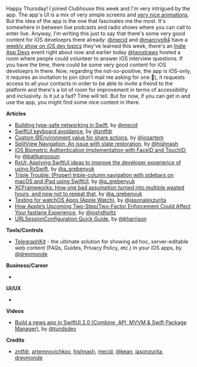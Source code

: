 Happy Thursday! I joined Clubhouse this week and I'm very intrigued by the app. The app's UI is a mix of very simple screens and [very nice animations](https://twitter.com/marius_const/status/1362122333817831426). But the idea of the app is the one that fascinates me the most. It's somewhere in between live podcasts and radio shows where you can call to enter live. Anyway, I'm writing this just to say that there's some very good content for iOS develoeprs there already: [@mecid](https://twitter.com/mecid) and [@marciyo94](https://twitter.com/marciyo94) have a [weekly show on iOS dev topics](https://www.joinclubhouse.com/event/xeLNV8QG) they've learned this week, there's an [Indie App Devs](https://www.joinclubhouse.com/event/mWNL6RN8) event right about now and earlier today [@twostraws](https://twitter.com/twostraws) hosted a room where people could volunteer to answer iOS interview questions. If you have the time, there could be some very good content for iOS develoeprs in there. Now, regarding the not-so-positive, the app is iOS-only, it requires an invitation to join (don't mail me asking for one 🙈), it requests access to all your contacts in order to be able to invite a freind to the platform and there's a lot of room for improvement in terms of accessibility and inclusivity. Is it jut a fad? Time will tell. But for now, if you can get in and use the app, you might find some nice content in there.

**Articles**

* [Building type-safe networking in Swift](https://swiftwithmajid.com/2021/02/10/building-type-safe-networking-in-swift/), by [@mecid](https://twitter.com/mecid)
* [SwiftUI keyboard avoidance](https://www.fivestars.blog/swiftui/swiftui-keyboard.html), by [@zntfdr](https://twitter.com/zntfdr)
* [Custom @Environment value for share actions](https://blog.artemnovichkov.com/custom-environment-value-for-share-actions), by [@iosartem](https://twitter.com/iosartem)
* [SplitView Navigation: An issue with state restoration](https://lostmoa.com/blog/SummoningSplitViewSidebar/), by [@hishnash](https://twitter.com/hishnash)
* [iOS Biometric Authentication Implementation with FaceID and TouchID](https://batikansosun.medium.com/ios-biometric-authentication-implementation-with-faceid-and-touchid-4155c804fea4), by [@batikansosun](https://twitter.com/batikansosun)
* [RxUI: Applying SwiftUI ideas to improve the developer experience of using RxSwift](https://kean.blog/post/rxui), by [@a_grebenyuk](https://twitter.com/a_grebenyuk)
* [Triple Trouble: (Proper) triple-column navigation with sidebars on macOS and iPad using SwiftUI](https://kean.blog/post/triple-trouble), by [@a_grebenyuk](https://twitter.com/a_grebenyuk)
* [XCFrameworks: How one bad assumption turned into multiple wasted hours, and now not to repeat that](https://kean.blog/post/xcframeworks-caveats), by [@a_grebenyuk](https://twitter.com/a_grebenyuk)
* [Testing for watchOS Apps (Apple Watch)](https://jasonzurita.com/automated-testing-for-watchos-apps/), by [@jasonalexzurita](https://twitter.com/jasonalexzurita)
* [How Apple’s Upcoming Two-Step/Two-Factor Enforcement Could Affect Your fastlane Experience](https://www.joshholtz.com/blog/2021/02/17/apples-2fa-with-fastlane.html), by [@joshdholtz](https://twitter.com/joshdholtz)
* [URLSessionConfiguration Quick Guide](https://useyourloaf.com/blog/urlsessionconfiguration-quick-guide/), by [@kharrison](https://twitter.com/kharrison)

**Tools/Controls**

* [TelegraphKit](https://github.com/nicephoton/TelegraphKit) - the ultimate solution for showing ad hoc, server-editable web content (FAQs, Guides, Privacy Policy, etc.) in your iOS apps, by [@dreymonde](https://twitter.com/dreymonde)

**Business/Career**

*

**UI/UX**

*

**Videos**

* [Build a news app in SwiftUI 2.0 (Combine, API, MVVM & Swift Package Manager)](https://youtu.be/M2psX-JwHdE), by [@tundsdev](https://twitter.com/tundsdev)

**Credits**

* [zntfdr](https://github.com/zntfdr), [artemnovichkov](https://github.com/artemnovichkov), [hishnash](https://github.com/hishnash), [mecid](https://github.com/mecid), [@kean](https://github.com/kean), [jasonzurita](https://github.com/jasonzurita/), [dreymonde](https://github.com/dreymonde)
